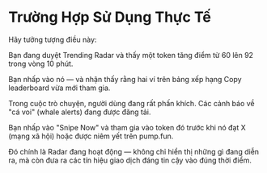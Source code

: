 # Trường Hợp Sử Dụng Thực Tế

Hãy tưởng tượng điều này:

Bạn đang duyệt Trending Radar và thấy một token tăng điểm từ 60 lên 92 trong vòng 10 phút.

Bạn nhấp vào nó — và nhận thấy rằng hai ví trên bảng xếp hạng Copy leaderboard vừa mới tham gia.

Trong cuộc trò chuyện, người dùng đang rất phấn khích. Các cảnh báo về "cá voi" (whale alerts) đang được đăng tải.

Bạn nhấp vào "Snipe Now" và tham gia vào token đó trước khi nó đạt X (mạng xã hội) hoặc được niêm yết trên pump.fun.

Đó chính là Radar đang hoạt động — không chỉ hiển thị những gì đang diễn ra, mà còn đưa ra các tín hiệu giao dịch đáng tin cậy vào đúng thời điểm.
